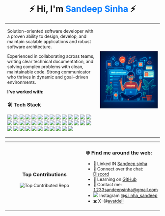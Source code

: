 <h1 align="center">
  ⚡ Hi, I'm <span style="color:#007bff;">Sandeep Sinha</span> ⚡
</h1>

<table>
  <tr>
    <td width="60%">
      
Solution-oriented software developer with a proven ability to design, develop, and maintain scalable applications and robust software architecture.

Experienced in collaborating across teams, writing clear technical documentation, and solving complex problems with clean, maintainable code. Strong communicator who thrives in dynamic and goal-driven environments.



**I've worked with:**

### 🛠 Tech Stack

<p align="left">
  <!-- Languages -->
  <img src="https://img.shields.io/badge/Javascript-F7DF1E?logo=javascript&logoColor=000" />
  <img src="https://img.shields.io/badge/Typescript-3178C6?logo=typescript&logoColor=fff" />
  <img src="https://img.shields.io/badge/C-A8B9CC?logo=c&logoColor=000" />
  <img src="https://img.shields.io/badge/C++-00599C?logo=c%2B%2B&logoColor=fff" />
  <img src="https://img.shields.io/badge/Python-3776AB?logo=python&logoColor=fff" />
  <img src="https://img.shields.io/badge/HTML5-E34F26?logo=html5&logoColor=fff" />
  <img src="https://img.shields.io/badge/CSS3-1572B6?logo=css3&logoColor=fff" />

  <!-- Frontend -->
  <img src="https://img.shields.io/badge/React-20232A?logo=react&logoColor=61DAFB" />
  <img src="https://img.shields.io/badge/Tailwind-06B6D4?logo=tailwindcss&logoColor=fff" />
  <img src="https://img.shields.io/badge/ReactRouter-CA4245?logo=react-router&logoColor=fff" />
  <img src="https://img.shields.io/badge/Redux-764ABC?logo=redux&logoColor=fff" />
  <img src="https://img.shields.io/badge/Vite-646CFF?logo=vite&logoColor=fff" />
  <img src="https://img.shields.io/badge/Bootstrap-7952B3?logo=bootstrap&logoColor=fff" />
  <img src="https://img.shields.io/badge/3js-000000?logo=three.js&logoColor=white" />
  <img src="https://img.shields.io/badge/R3F-000000?logo=three.js&logoColor=white" />
  <img src="https://img.shields.io/badge/EJS-444444?logo=ejs&logoColor=fff" />
  <img src="https://img.shields.io/badge/ReactHookForm-EC5990?logo=reacthookform&logoColor=fff" />

  <!-- Backend / Databases -->
  <img src="https://img.shields.io/badge/Node.js-339933?logo=node.js&logoColor=fff" />
  <img src="https://img.shields.io/badge/Express.js-000000?logo=express&logoColor=fff" />
  <img src="https://img.shields.io/badge/MongoDB-47A248?logo=mongodb&logoColor=fff" />
  <img src="https://img.shields.io/badge/MongoDB%20Atlas-47A248?logo=mongodb&logoColor=white" />
  <img src="https://img.shields.io/badge/MySQL-4479A1?logo=mysql&logoColor=fff" />
  <img src="https://img.shields.io/badge/Firebase-FFCA28?logo=firebase&logoColor=000" />
  <img src="https://img.shields.io/badge/Oracle-F80000?logo=oracle&logoColor=fff" />
  <img src="https://img.shields.io/badge/JWT-000000?logo=jsonwebtokens&logoColor=fff" />
  <img src="https://img.shields.io/badge/Render-46E3B7?logo=render&logoColor=000" />
  <img src="https://img.shields.io/badge/Vercel-000000?logo=vercel&logoColor=fff" />

  <!-- Tools -->
  <img src="https://img.shields.io/badge/Git-F05032?logo=git&logoColor=fff" />
  <img src="https://img.shields.io/badge/GitHub-181717?logo=github&logoColor=fff" />
  <img src="https://img.shields.io/badge/GitLab-FCA121?logo=gitlab&logoColor=fff" />
  <img src="https://img.shields.io/badge/GitHub%20Pages-222222?logo=githubpages&logoColor=white" />
  <img src="https://img.shields.io/badge/Google%20Cloud-4285F4?logo=googlecloud&logoColor=fff" />
  <img src="https://img.shields.io/badge/Netlify-00C7B7?logo=netlify&logoColor=fff" />
  <img src="https://img.shields.io/badge/Postman-FF6C37?logo=postman&logoColor=fff" />
  <img src="https://img.shields.io/badge/ThunderClient-000000?logoColor=white" />
  <img src="https://img.shields.io/badge/Cloudinary-3448C5?logo=cloudinary&logoColor=fff" />
  <img src="https://img.shields.io/badge/Multer-0E8A16?logo=npm&logoColor=fff" />

  <!-- DB Tools -->
  <img src="https://img.shields.io/badge/SQL%20Server%20Mgmt%20Studio-CC2927?logo=microsoftsqlserver&logoColor=fff" />
  <img src="https://img.shields.io/badge/SQL%20Server%20CE-CC2927?logo=microsoftsqlserver&logoColor=fff" />
</p>


</td >
    <td align="center">
      <img src="./images/profile.png" width="300px" />
    </td>
  </tr>
</table>

<table align="center">
  <tr>
    <td width="62%" align="center">
      <h3>Top Contributions</h3>
      <img src="https://github-contributor-stats.vercel.app/api?username=sinhasandeep2006&limit=5&theme=dark&combine_all_yearly_contributions=true" alt="Top Contributed Repo">
    </td>
    <td width="46%">
      <h3>🌐 Find me around the web:</h3>
      <ul>
       <li>🪼 Linked IN <a href="https://linkedin.com/in/sandeep-sinha-full-stack">Sandeep sinha</a></li>
        <li>🕎 Connect over the chat: <a href="https://discord.com/invite/JTXBVvXeTx">Discord</a></li>
        <li>🧠 Learning on <a href="https://github.com/sinhasandeep2006/">GitHub</a></li>
        <li>💬 Contact me: <a href="mailto:1233sandeepsinha@gmail.com">1233sandeepsinha@gmail.com</a></li>
        <li><img src="/sinhasandeep2006/images/image.png" width="13px"> Instagram @<a href="https://www.instagram.com/s.i.nha_sandeep?igsh=MXB4azhhM2w4dnpzZQ==">s.i.nha_sandeep</a></li>
        <li>✖️ X-@<a href="https://x.com/avtadell?t=3_9eMboQYgsHZceDuERYXg&s=09">avatdell</a></li>
      </ul>
    </td>
  </tr>
</table>


